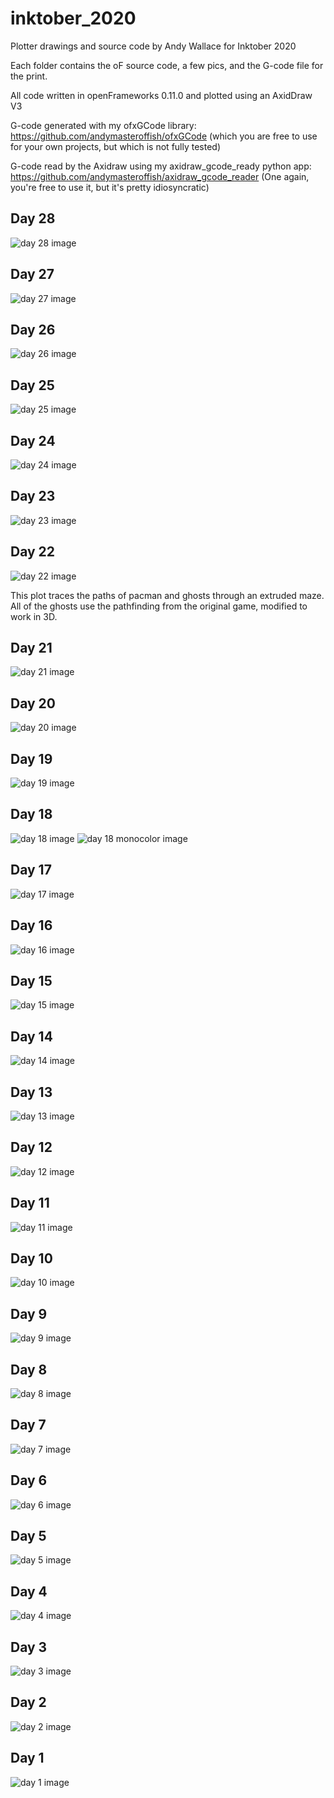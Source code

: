 # inktober_2020

Plotter drawings and source code by Andy Wallace for Inktober 2020

Each folder contains the oF source code, a few pics, and the G-code file for the print.

All code written in openFrameworks 0.11.0 and plotted using an AxidDraw V3

G-code generated with my ofxGCode library: https://github.com/andymasteroffish/ofxGCode
(which you are free to use for your own projects, but which is not fully tested)

G-code read by the Axidraw using my axidraw_gcode_ready python app: https://github.com/andymasteroffish/axidraw_gcode_reader
(One again, you're free to use it, but it's pretty idiosyncratic)

## Day 28

![day 28 image](https://github.com/andymasteroffish/inktober_2020/blob/main/day_28/day_28_trim.JPG)

## Day 27

![day 27 image](https://github.com/andymasteroffish/inktober_2020/blob/main/day_27/pics/day_27_trim_small.JPG)

## Day 26

![day 26 image](https://github.com/andymasteroffish/inktober_2020/blob/main/day_26/pics/day_26_full_small.jpg)

## Day 25

![day 25 image](https://github.com/andymasteroffish/inktober_2020/blob/main/day_25/pics/day_25_trim_small.JPG)

## Day 24

![day 24 image](https://github.com/andymasteroffish/inktober_2020/blob/main/day_24/pics/day_24_trim_small.jpg)

## Day 23

![day 23 image](https://github.com/andymasteroffish/inktober_2020/blob/main/day_23/pics/day_23_trim_small.jpg)

## Day 22

![day 22 image](https://github.com/andymasteroffish/inktober_2020/blob/main/day_22/pics/day_22_trim_small.jpg)

This plot traces the paths of pacman and ghosts through an extruded maze. All of the ghosts use the pathfinding from the original game, modified to work in 3D.

## Day 21

![day 21 image](https://github.com/andymasteroffish/inktober_2020/blob/main/day_21/pics/day_21_full_small.jpg)

## Day 20

![day 20 image](https://github.com/andymasteroffish/inktober_2020/blob/main/day_20/pics/day_20_full_small.jpg)

## Day 19

![day 19 image](https://github.com/andymasteroffish/inktober_2020/blob/main/day_19/pics/day_19_full_small.jpg)

## Day 18

![day 18 image](https://github.com/andymasteroffish/inktober_2020/blob/main/day_18/pics/day_18_trim_small.jpg)
![day 18 monocolor image](https://github.com/andymasteroffish/inktober_2020/blob/main/day_18/pics/day_18_mono_trim_small.jpg)

## Day 17

![day 17 image](https://github.com/andymasteroffish/inktober_2020/blob/main/day_17/pics/day_17_trim_small.JPG)

## Day 16

![day 16 image](https://github.com/andymasteroffish/inktober_2020/blob/main/day_16/pics/day_16_trim_small.jpg)

## Day 15

![day 15 image](https://github.com/andymasteroffish/inktober_2020/blob/main/day_15/pics/day_15_full_small.jpg)

## Day 14

![day 14 image](https://github.com/andymasteroffish/inktober_2020/blob/main/day_14/pics/day_14_trim_small.jpg)

## Day 13

![day 13 image](https://github.com/andymasteroffish/inktober_2020/blob/main/day_13/pics/day_13_trim_small.jpg)

## Day 12

![day 12 image](https://github.com/andymasteroffish/inktober_2020/blob/main/day_12/pics/day_12_trim_small.jpg)

## Day 11

![day 11 image](https://github.com/andymasteroffish/inktober_2020/blob/main/day_11/pics/day_11_combined_small.jpg)

## Day 10

![day 10 image](https://github.com/andymasteroffish/inktober_2020/blob/main/day_10/pics/day_10_full_small.jpg)

## Day 9

![day 9 image](https://github.com/andymasteroffish/inktober_2020/blob/main/day_09/pics/day_09_small.jpg)

## Day 8

![day 8 image](https://github.com/andymasteroffish/inktober_2020/blob/main/day_08/pics/day_08_trim_small.jpg)

## Day 7

![day 7 image](https://github.com/andymasteroffish/inktober_2020/blob/main/day_07/pics/day_07_full_square_small.jpg)

## Day 6

![day 6 image](https://github.com/andymasteroffish/inktober_2020/blob/main/day_06/pics/day_06_full_small.jpg)

## Day 5

![day 5 image](https://github.com/andymasteroffish/inktober_2020/blob/main/day_05/pics/day_05_full_small.jpg)

## Day 4

![day 4 image](https://github.com/andymasteroffish/inktober_2020/blob/main/day_04/pics/day_04_crop_small.jpg)

## Day 3

![day 3 image](https://github.com/andymasteroffish/inktober_2020/blob/main/day_03/pics/day_03_small.jpg)

## Day 2

![day 2 image](https://github.com/andymasteroffish/inktober_2020/blob/main/day_02/pics/day_02_small.jpg)

## Day 1

![day 1 image](https://github.com/andymasteroffish/inktober_2020/blob/main/day_01/pics/day_01_trim_small.jpg)

